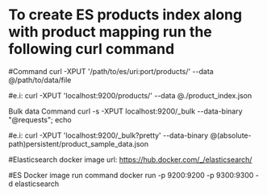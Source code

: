 # To create ES products index along with product mapping run the following curl command

#Command
curl -XPUT '/path/to/es/uri:port/products/' --data @/path/to/data/file

#e.i: curl -XPUT 'localhost:9200/products/' --data @./product_index.json


Bulk data Command
curl -s -XPUT localhost:9200/_bulk --data-binary "@requests"; echo

#e.i: curl -XPUT 'localhost:9200/_bulk?pretty' --data-binary @(absolute-path)persistent/product_sample_data.json


#Elasticsearch docker image url:
https://hub.docker.com/_/elasticsearch/

#ES Docker image run command
docker run -p 9200:9200 -p 9300:9300 -d elasticsearch